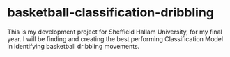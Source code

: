 # basketball-classification-dribbling
This is my development project for Sheffield Hallam University, for my final year. I will be finding and creating the best performing Classification Model in identifying basketball dribbling movements.
